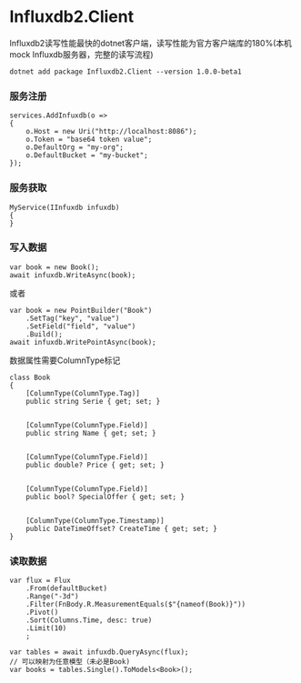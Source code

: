 # Influxdb2.Client
Influxdb2读写性能最快的dotnet客户端，读写性能为官方客户端库的180%(本机mock Influxdb服务器，完整的读写流程)

> 
```
dotnet add package Influxdb2.Client --version 1.0.0-beta1
```
### 服务注册
```
services.AddInfuxdb(o =>
{
    o.Host = new Uri("http://localhost:8086");
    o.Token = "base64 token value";
    o.DefaultOrg = "my-org";
    o.DefaultBucket = "my-bucket";
});
```

### 服务获取
```
MyService(IInfuxdb infuxdb)
{
}
```
###

### 写入数据
```
var book = new Book();
await infuxdb.WriteAsync(book);
```
或者
```
var book = new PointBuilder("Book")
    .SetTag("key", "value")
    .SetField("field", "value")
    .Build();
await infuxdb.WritePointAsync(book);
```

数据属性需要ColumnType标记
```
class Book
{
    [ColumnType(ColumnType.Tag)]
    public string Serie { get; set; }


    [ColumnType(ColumnType.Field)]
    public string Name { get; set; }


    [ColumnType(ColumnType.Field)]
    public double? Price { get; set; }


    [ColumnType(ColumnType.Field)]
    public bool? SpecialOffer { get; set; }


    [ColumnType(ColumnType.Timestamp)]
    public DateTimeOffset? CreateTime { get; set; } 
}
```

### 读取数据

```
var flux = Flux
    .From(defaultBucket)
    .Range("-3d")
    .Filter(FnBody.R.MeasurementEquals($"{nameof(Book)}"))
    .Pivot()
    .Sort(Columns.Time, desc: true)
    .Limit(10)
    ;

var tables = await infuxdb.QueryAsync(flux);
// 可以映射为任意模型（未必是Book)
var books = tables.Single().ToModels<Book>();
```
